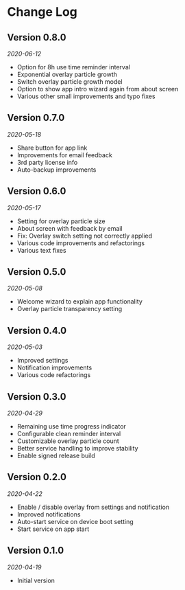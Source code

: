 # Change Log

## Version 0.8.0

*2020-06-12*

* Option for 8h use time reminder interval
* Exponential overlay particle growth
* Switch overlay particle growth model
* Option to show app intro wizard again from about screen
* Various other small improvements and typo fixes

## Version 0.7.0

*2020-05-18*

* Share button for app link
* Improvements for email feedback
* 3rd party license info
* Auto-backup improvements

## Version 0.6.0

*2020-05-17*

* Setting for overlay particle size
* About screen with feedback by email
* Fix: Overlay switch setting not correctly applied
* Various code improvements and refactorings
* Various text fixes

## Version 0.5.0

*2020-05-08*

* Welcome wizard to explain app functionality
* Overlay particle transparency setting

## Version 0.4.0

*2020-05-03*

* Improved settings
* Notification improvements
* Various code refactorings

## Version 0.3.0

*2020-04-29*

* Remaining use time progress indicator
* Configurable clean reminder interval
* Customizable overlay particle count 
* Better service handling to improve stability
* Enable signed release build

## Version 0.2.0

*2020-04-22*

* Enable / disable overlay from settings and notification
* Improved notifications
* Auto-start service on device boot setting
* Start service on app start

## Version 0.1.0

*2020-04-19*

* Initial version